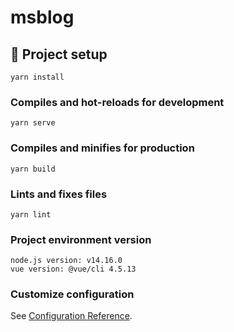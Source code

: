 # msblog

## 🌱 Project setup
```
yarn install
```

### Compiles and hot-reloads for development
```
yarn serve
```

### Compiles and minifies for production
```
yarn build
```

### Lints and fixes files
```
yarn lint
```
### Project environment version
```
node.js version: v14.16.0
vue version: @vue/cli 4.5.13
```
### Customize configuration
See [Configuration Reference](https://cli.vuejs.org/config/).
